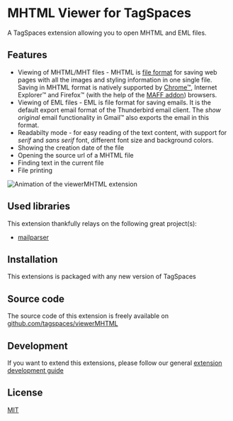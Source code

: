 # MHTML Viewer for TagSpaces

A TagSpaces extension allowing you to open MHTML and EML files.

## Features

* Viewing of MHTML/MHT files - MHTML is [file format](https://tools.ietf.org/html/rfc2557) for saving web pages with all the images and styling information in one single file. Saving in MHTML format is natively supported by [Chrome&trade;](http://docs.tagspaces.org/tutorials/webclipping.html#enabling-the-saving-of-webpages-as-mhtml), Internet Explorer&trade; and Firefox&trade; (with the help of the [MAFF addon](https://addons.mozilla.org/en-US/firefox/addon/mozilla-archive-format/)) browsers.
* Viewing of EML files - EML is file format for saving emails. It is the default export email format of the Thunderbird email client. The *show original* email functionality in Gmail&trade; also exports the email in this format.
* Readabilty mode - for easy reading of the text content, with support for *serif* and *sans serif* font, different font size and background colors.
* Showing the creation date of the file
* Opening the source url of a MHTML file
* Finding text in the current file
* File printing

![Animation of the viewerMHTML extension](https://github.com/tagspaces/documentation/raw/master/media/extensions/mhtml-viewer-readabilty-mode.gif)

## Used libraries
This extension thankfully relays on the following great project(s):

* [mailparser](https://github.com/andris9/mailparser)

## Installation

This extensions is packaged with any new version of TagSpaces

## Source code

The source code of this extension is freely available on [github.com/tagspaces/viewerMHTML](https://github.com/tagspaces/viewerMHTML/)

## Development

If you want to extend this extensions, please follow our general [extension development guide](http://docs.tagspaces.org/dev/extension-development-guide.html)

## License

[MIT](https://github.com/tagspaces/viewerMHTML/blob/master/LICENSE.txt)

